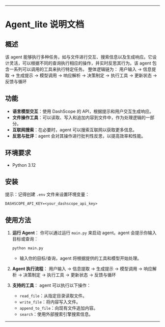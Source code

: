 
---

# Agent_lite 说明文档

## 概述

该 agent 能够执行多种任务，如与文件进行交互、搜索信息以及生成响应。它设计灵活，可以根据不同的查询执行相应的操作，并实时反思其行为。该 agent 包含一系列可以调用的工具来执行特定任务。
整体逻辑链为：
用户输入 -> 信息提取 -> 生成提示 -> 模型调用 -> 响应解析 -> 决策制定 -> 执行工具 -> 更新状态 -> 反馈与循环

## 功能

- **语言模型交互**：使用 DashScope 的 API，根据提示和用户交互生成响应。
- **文件操作工具**：可以读取、写入和追加内容到文件中，作为处理逻辑的一部分。
- **互联网搜索**：在必要时，agent 可以搜索互联网以获取更多信息。
- **反思与批评**：agent 会对其操作进行批判性反思，以提高效率和性能。

## 环境要求

- Python 3.12

## 安装

提示：记得创建 `.env` 文件来设置环境变量：
   ```
   DASHSCOPE_API_KEY=<your_dashscope_api_key>
   ```

## 使用方法

1. **运行 Agent**：
   你可以通过运行 `main.py` 来启动 agent。agent 会提示你输入目标或查询：
   ```bash
   python main.py
   ```
   - 输入你的目标/查询，agent 将根据提供的工具和模型开始处理。

2. **Agent 执行流程**：
用户输入 -> 信息提取 -> 生成提示 -> 模型调用 -> 响应解析 -> 决策制定 -> 执行工具 -> 更新状态 -> 反馈与循环

3. **支持的工具**：
   agent 可以执行以下操作：
   - `read_file`：从指定目录读取文件。
   - `write_file`：将内容写入文件。
   - `append_to_file`：向现有文件追加内容。
   - `search`：使用外部搜索引擎搜索信息。




---
